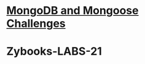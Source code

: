 # [MongoDB and Mongoose Challenges](https://www.freecodecamp.org/learn/apis-and-microservices/mongodb-and-mongoose/)
# Zybooks-LABS-21


